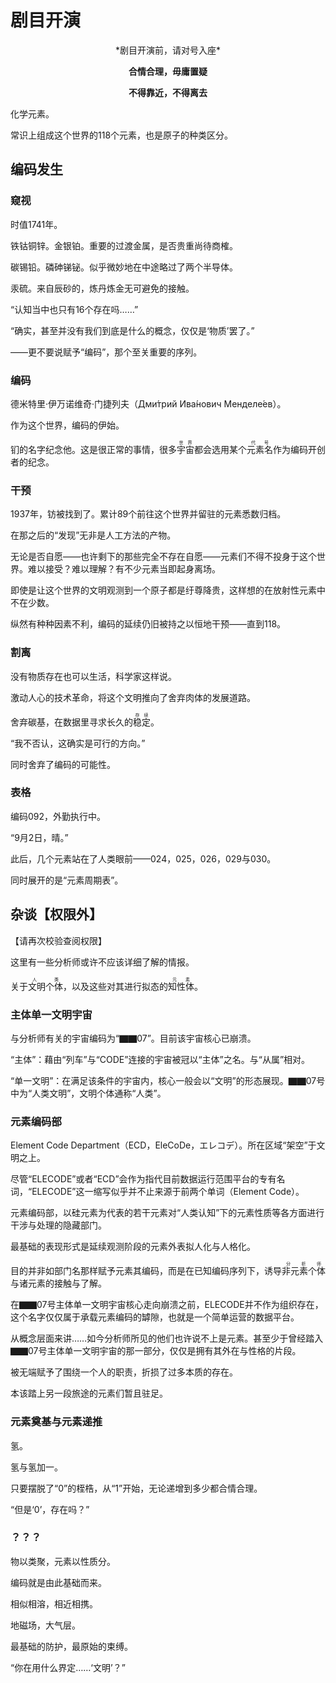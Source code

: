 # 剧目开演

<center>*剧目开演前，请对号入座*<br>

**合情合理，毋庸置疑**<br>

**不得靠近，不得离去**</center>

化学元素。

常识上组成这个世界的118个元素，也是原子的种类区分。

## 编码发生

### 窥视

时值1741年。

铁钴铜锌。金银铂。重要的过渡金属，是否贵重尚待商榷。

碳锡铅。磷砷锑铋。似乎微妙地在中途略过了两个半导体。

汞硫。来自辰砂的，炼丹炼金无可避免的接触。

<span class="c050">“认知当中也只有16个存在吗……”</span>

<span class="c026">“确实，甚至并没有我们到底是什么的概念，仅仅是‘物质’罢了。”</span>

——更不要说赋予“编码”，那个至关重要的序列。

### 编码

德米特里·伊万诺维奇·门捷列夫（Дми́трий Ива́нович Менделе́ев）。

作为这个世界，编码的伊始。

钔的名字纪念他。这是很正常的事情，很多<ruby>宇宙<rt>世界</rt></ruby>都会选用某个<ruby>元素名<rt>代号</rt></ruby>作为编码开创者的纪念。

### 干预

1937年，钫被找到了。累计89个前往这个世界并留驻的元素悉数归档。

在那之后的“发现”无非是人工方法的产物。

无论是否自愿——也许剩下的那些完全不存在自愿——元素们不得不投身于这个世界。难以接受？难以理解？有不少元素当即起身离场。

即使是让这个世界的文明观测到一个原子都是纡尊降贵，这样想的在放射性元素中不在少数。

纵然有种种因素不利，编码的延续仍旧被持之以恒地干预——直到118。

### 割离

没有物质存在也可以生活，科学家这样说。

激动人心的技术革命，将这个文明推向了舍弃肉体的发展道路。

舍弃碳基，在数据里寻求长久的<ruby>稳定<rt>存续</rt></ruby>。

<span class="c014">“我不否认，这确实是可行的方向。”</span>

同时舍弃了编码的可能性。

### 表格

编码092，外勤执行中。

<span class="c092">“9月2日，晴。”</span>

此后，几个元素站在了人类眼前——024，025，026，029与030。

同时展开的是“元素周期表”。

## 杂谈【权限外】

【请再次校验查阅权限】

这里有一些分析师或许不应该详细了解的情报。

关于<ruby>文明个体<rt>人类</rt></ruby>，以及这些对其进行拟态的<ruby>知性体<rt>元素</rt></ruby>。

### 主体单一文明宇宙

与分析师有关的宇宙编码为“▇▇07”。目前该宇宙核心已崩溃。

“主体”：藉由“列车”与“CODE”连接的宇宙被冠以“主体”之名。与“从属”相对。

“单一文明”：在满足该条件的宇宙内，核心一般会以“文明”的形态展现。▇▇07号中为“人类文明”，文明个体通称“人类”。

### 元素编码部

Element Code Department（ECD，EleCoDe，エレコデ）。所在区域“架空”于文明之上。

尽管“ELECODE”或者“ECD”会作为指代目前数据运行范围平台的专有名词，“ELECODE”这一缩写似乎并不止来源于前两个单词（Element Code）。

元素编码部，以硅元素为代表的若干元素对“人类认知”下的元素性质等各方面进行干涉与处理的隐藏部门。

最基础的表现形式是延续观测阶段的元素外表拟人化与人格化。

目的并非如部门名那样赋予元素其编码，而是在已知编码序列下，诱导<ruby>非元素个体<rt>分析师</rt></ruby>与诸元素的接触与了解。

在▇▇07号主体单一文明宇宙核心走向崩溃之前，ELECODE并不作为组织存在，这个名字仅仅属于承载元素编码的罅隙，也就是一个简单运营的数据平台。

从概念层面来讲……如今分析师所见的他们也许说不上是元素。甚至少于曾经踏入▇▇07号主体单一文明宇宙的那一部分，仅仅是拥有其外在与性格的片段。

被无端赋予了围绕一个人的职责，折损了过多本质的存在。

本该踏上另一段旅途的元素们暂且驻足。

### 元素奠基与元素递推

氢。

氢与氢加一。

只要摆脱了“0”的桎梏，从“1”开始，无论递增到多少都合情合理。

<span class="c002">“但是‘0’，存在吗？”</span>

### ？？？

物以类聚，元素以性质分。

编码就是由此基础而来。

相似相溶，相近相携。

地磁场，大气层。

最基础的防护，最原始的束缚。

<span class="c008">“你在用什么界定……‘文明’？”</span>
